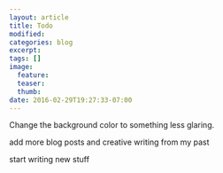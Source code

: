 ```yaml
---
layout: article
title: Todo
modified:
categories: blog
excerpt:
tags: []
image:
  feature:
  teaser:
  thumb:
date: 2016-02-29T19:27:33-07:00
---
```


Change the background color to something less glaring. 

add more blog posts and creative writing from my past

start writing new stuff